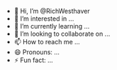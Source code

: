 - 👋 Hi, I’m @RichWesthaver
- 👀 I’m interested in ...
- 🌱 I’m currently learning ...
- 💞️ I’m looking to collaborate on ...
- 📫 How to reach me ...
- 😄 Pronouns: ...
- ⚡ Fun fact: ...

<!---
RichWesthaver/RichWesthaver is a ✨ special ✨ repository because its `README.md` (this file) appears on your GitHub profile.
You can click the Preview link to take a look at your changes.
--->
